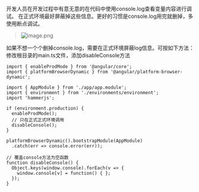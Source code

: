 开发人员在开发过程中有意无意的在代码中使用console.log查看变量内容进行调试。
在正式环境最好屏蔽掉这些信息。更好的习惯是console.log用完就删掉，多使用断点调试。

> ![image.png](https://upload-images.jianshu.io/upload_images/71414-f6e07b446cf2d1b3.png?imageMogr2/auto-orient/strip%7CimageView2/2/w/1240)

如果不想一个个删掉console.log，需要在正式环境屏蔽log信息。可按如下方法：
修改根目录的main.ts文件，添加disableConsole方法
```
import { enableProdMode } from '@angular/core';
import { platformBrowserDynamic } from '@angular/platform-browser-dynamic';

import { AppModule } from './app/app.module';
import { environment } from './environments/environment';
import 'hammerjs';

if (environment.production) {
  enableProdMode();
  // 只在正式正式环境调用
  disableConsole();
}

platformBrowserDynamic().bootstrapModule(AppModule)
  .catch(err => console.error(err));

// 覆盖console方法为空函数
function disableConsole() {
  Object.keys(window.console).forEach(v => {
    window.console[v] = function() { };
  });
}

```
